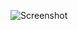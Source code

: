 ![Screenshot](https://raw.githubusercontent.com/Cryakl/Ultimate-RAT-Collection/refs/heads/main/BabylonRat/Babylon%20RAT%20v1.2/Screenshot.png)
